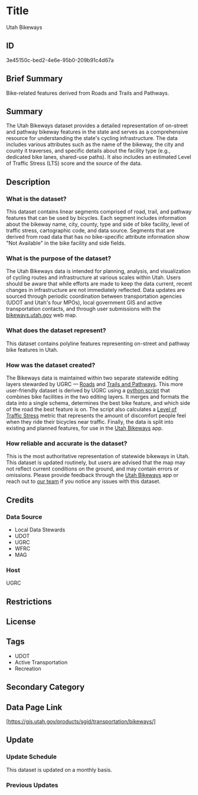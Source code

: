 # Title

Utah Bikeways

## ID

3e45150c-bed2-4e6e-95b0-209b91c4d67a

## Brief Summary

Bike-related features derived from Roads and Trails and Pathways.

## Summary

The Utah Bikeways dataset provides a detailed representation of on-street and pathway bikeway features in the state and serves as a comprehensive resource for understanding the state's cycling infrastructure. The data includes various attributes such as the name of the bikeway, the city and county it traverses, and specific details about the facility type (e.g., dedicated bike lanes, shared-use paths). It also includes an estimated Level of Traffic Stress (LTS) score and the source of the data.

## Description

### What is the dataset?

This dataset contains linear segments comprised of road, trail, and pathway features that can be used by bicycles. Each segment includes information about the bikeway name, city, county, type and side of bike facility, level of traffic stress, cartographic code, and data source. Segments that are derived from road data that has no bike-specific attribute information show "Not Available" in the bike facility and side fields.

### What is the purpose of the dataset?

The Utah Bikeways data is intended for planning, analysis, and visualization of cycling routes and infrastructure at various scales within Utah. Users should be aware that while efforts are made to keep the data current, recent changes in infrastructure are not immediately reflected. Data updates are sourced through periodic coordination between transportation agencies (UDOT and Utah's four MPOs), local government GIS and active transportation contacts, and through user submissions with the [bikeways.utah.gov](https://bikeways.utah.gov/) web map.

### What does the dataset represent?

This dataset contains polyline features representing on-street and pathway bike features in Utah.

### How was the dataset created?

The Bikeways data is maintained within two separate statewide editing layers stewarded by UGRC &mdash; [Roads](https://gis.utah.gov/products/sgid/transportation/road-centerlines/) and [Trails and Pathways](https://gis.utah.gov/products/sgid/recreation/trails-pathways/). This more user-friendly dataset is derived by UGRC using a [python script](https://github.com/agrc/wfrc-bike-map/blob/main/scripts/update-bikeways.py) that combines bike facilities in the two editing layers. It merges and formats the data into a single schema, determines the best bike feature, and which side of the road the best feature is on. The script also calculates a [Level of Traffic Stress](https://docs.google.com/document/d/1eo9BscAbXFHKlw8EONFRi4lntBwvON8JzV6tN2D_j6I/edit?tab=t.0) metric that represents the amount of discomfort people feel when they ride their bicycles near traffic. Finally, the data is split into existing and planned features, for use in the [Utah Bikeways](https://bikeways.utah.gov/) app.

### How reliable and accurate is the dataset?

This is the most authoritative representation of statewide bikeways in Utah. This dataset is updated routinely, but users are advised that the map may not reflect current conditions on the ground, and may contain errors or omissions. Please provide feedback through the [Utah Bikeways](https://bikeways.utah.gov/) app or reach out to [our team](https://gis.utah.gov/contact/) if you notice any issues with this dataset.

## Credits

### Data Source

- Local Data Stewards
- UDOT
- UGRC
- WFRC
- MAG

### Host

UGRC

## Restrictions

## License

## Tags

- UDOT
- Active Transportation
- Recreation

## Secondary Category

## Data Page Link

[https://gis.utah.gov/products/sgid/transportation/bikeways/]

## Update

### Update Schedule

This dataset is updated on a monthly basis.

### Previous Updates
